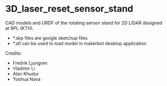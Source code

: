 # 3D_laser_reset_sensor_stand

CAD models and URDF of the rotating sensor stand for 2D LIDAR designed at RPL (KTH).

* *.skp files are google sketchup files
* *.stl can be used to load model in makerbot desktop application
 

 Credits: 
 * Fredrik Ljungren 
 * Vladimir Li
 * Alan Khudur
 * Yoshua Nava